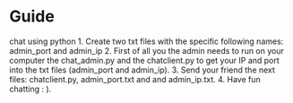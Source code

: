 # Guide
chat using python
1. 
Create two txt files with the specific following names: admin_port and admin_ip
2.
First of all you the admin needs to run on your computer the chat_admin.py and the chatclient.py to get your IP and port into the txt files (admin_port and admin_ip).
3.
Send your friend the next files: chatclient.py, admin_port.txt and and admin_ip.txt.
4.
Have fun chatting : ).
